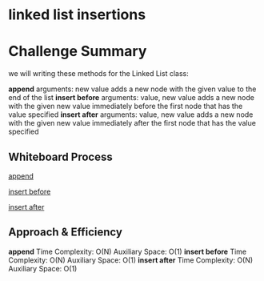 # linked list insertions

# Challenge Summary

we will writing these methods for the Linked List class:

**append**
arguments: new value
adds a new node with the given value to the end of the list
**insert before**
arguments: value, new value
adds a new node with the given new value immediately before the first node that has the value specified
**insert after**
arguments: value, new value
adds a new node with the given new value immediately after the first node that has the value specified

## Whiteboard Process

[append](./whiteboards/append.jpg)

[insert before](./whiteboards/insertbefore.jpg)

[insert after](./whiteboards/insertafter.jpg)

## Approach & Efficiency

**append**
Time Complexity: O(N) 
Auxiliary Space: O(1)
**insert before**
Time Complexity: O(N) 
Auxiliary Space: O(1)
**insert after**
Time Complexity: O(N) 
Auxiliary Space: O(1)


